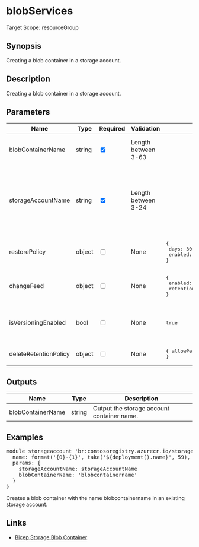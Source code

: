 # blobServices

Target Scope: resourceGroup

## Synopsis
Creating a blob container in a storage account.

## Description
Creating a blob container in a storage account.

## Parameters
| Name | Type | Required | Validation | Default value | Description |
| -- |  -- | -- | -- | -- | -- |
| blobContainerName | string | <input type="checkbox" checked> | Length between 3-63 | <pre></pre> | The name of the blob container to create. |
| storageAccountName | string | <input type="checkbox" checked> | Length between 3-24 | <pre></pre> | The name of the storage account to create the blob container in. This should be pre-existing. |
| restorePolicy | object | <input type="checkbox"> | None | <pre>{<br>  days: 30<br>  enabled: true<br>}</pre> | The restore policy for the blob container. |
| changeFeed | object | <input type="checkbox"> | None | <pre>{<br>  enabled: true<br>  retentionInDays: 30<br>}</pre> | The change feed policy for the blobservices. |
| isVersioningEnabled | bool | <input type="checkbox"> | None | <pre>true</pre> | Whether or not to enable versioning on the blobservices. |
| deleteRetentionPolicy | object | <input type="checkbox"> | None | <pre>{   allowPermanentDelete: false   days: 31   enabled: true }</pre> |  |
## Outputs
| Name | Type | Description |
| -- |  -- | -- |
| blobContainerName | string | Output the storage account container name. |
## Examples
<pre>
module storageaccount 'br:contosoregistry.azurecr.io/storage/storageaccounts/blobservices:latest' = {
  name: format('{0}-{1}', take('${deployment().name}', 59), 'blob')
  params: {
    storageAccountName: storageAccountName
    blobContainerName: 'blobcontainername'
  }
}
</pre>
<p>Creates a blob container with the name blobcontainername in an existing storage account.</p>

## Links
- [Bicep Storage Blob Container](https://learn.microsoft.com/en-us/azure/templates/microsoft.storage/storageaccounts/blobservices/containers?pivots=deployment-language-bicep)


